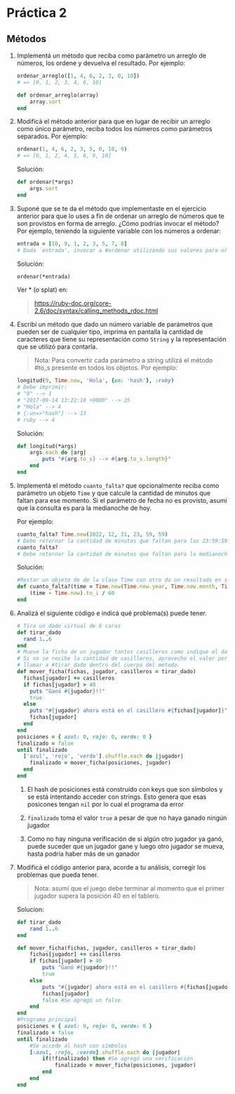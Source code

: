 # Práctica 2

## Métodos

1. Implementá un método que reciba como parámetro un arreglo de números, los ordene y devuelva el resultado. Por ejemplo:

    ```ruby
    ordenar_arreglo([1, 4, 6, 2, 3, 0, 10])
    # => [0, 1, 2, 3, 4, 6, 10]
    ```

    ```rb
    def ordenar_arreglo(array)
        array.sort
    end
    ```

2. Modificá el método anterior para que en lugar de recibir un arreglo como único parámetro, reciba todos los números como parámetros separados. Por ejemplo:

    ```ruby
    ordenar(1, 4, 6, 2, 3, 5, 0, 10, 9)
    # => [0, 1, 2, 4, 5, 6, 9, 10]
    ```

    Solución:

    ```rb
    def ordenar(*args)
        args.sort
    end 
    ```

3. Suponé que se te da el método que implementaste en el ejercicio anterior para que lo uses a fin de ordenar un arreglo de números que te son provistos en forma de arreglo. ¿Cómo podrías invocar el método? Por ejemplo, teniendo la siguiente variable con los números a ordenar:

   ```ruby
   entrada = [10, 9, 1, 2, 3, 5, 7, 8]
   # Dada `entrada', invocar a #ordenar utilizando sus valores para ordenarlos
   ```

    Solución:

    ```rb
    ordenar(*entrada)
    ```
    Ver * (o splat) en:
    >https://ruby-doc.org/core-2.6/doc/syntax/calling_methods_rdoc.html

4. Escribí un método que dado un número variable de parámetros que pueden ser de cualquier tipo, imprima en pantalla la cantidad de caracteres que tiene su representación como `String` y la representación que se utilizó para contarla.

   > Nota: Para convertir cada parámetro a string utilizá el método #to_s presente en todos los objetos.
   Por ejemplo:

   ```ruby
   longitud(9, Time.now, 'Hola', {un: 'hash'}, :ruby)
   # Debe imprimir:
   # "9" --> 1
   # "2017-09-14 13:22:10 +0000" --> 25
   # "Hola" --> 4
   # {:un=>"hash"} --> 13
   # ruby --> 4
   ```

    Solución:
    ```rb
    def longitud(*args)
        args.each do |arg|
            puts "#{arg.to_s} --> #{arg.to_s.length}"
        end
    end
    ```

5. Implementá el método `cuanto_falta?` que opcionalmente reciba como parámetro un objeto `Time` y que calcule la cantidad de minutos que faltan para ese momento. Si el parámetro de fecha no es provisto, asumí que la consulta es para la medianoche de hoy.

   Por ejemplo:

   ```ruby
   cuanto_falta? Time.new(2022, 12, 31, 23, 59, 59)
   # Debe retornar la cantidad de minutos que faltan para las 23:59:59 del 31/12/2017
   cuanto_falta?
   # Debe retornar la cantidad de minutos que faltan para la medianoche de hoy
   ```

    Solución: 

    ```rb
    #Restar un objeto de de la clase Time con otro da un resultado en segundos, al dividirlo por 60 da el resultado en minutos
    def cuanto_falta?(time = Time.new(Time.new.year, Time.new.month, Time.new.day+1))
        (time - Time.now).to_i / 60        
    end
    ```

6. Analizá el siguiente código e indicá qué problema(s) puede tener.

   ```ruby
   # Tira un dado virtual de 6 caras
   def tirar_dado
     rand 1..6
   end
   # Mueve la ficha de un jugador tantos casilleros como indique el dado en un tablero virtual de 40 posiciones.
   # Si no se recibe la cantidad de casilleros, aprovecho el valor por defecto para ese parámetro para evitar tener que
   # llamar a #tirar_dado dentro del cuerpo del método.
   def mover_ficha(fichas, jugador, casilleros = tirar_dado)
     fichas[jugador] += casilleros
     if fichas[jugador] > 40
       puts "Ganó #{jugador}!!"
       true
     else
       puts "#{jugador} ahora está en el casillero #{fichas[jugador]}"
       fichas[jugador]
     end
   end
   posiciones = { azul: 0, rojo: 0, verde: 0 }
   finalizado = false
   until finalizado
     ['azul', 'rojo', 'verde'].shuffle.each do |jugador|
       finalizado = mover_ficha(posiciones, jugador)
     end
   end
   ```

    1) El hash de posiciones está construído con keys que son símbolos y se está intentando acceder con strings. Esto genera que esas posicones tengan `nil` por lo cual el programa da error
   
    2) `finalizado` toma el valor `true` a pesar de que no haya ganado ningún jugador
   
    3) Como no hay ninguna verificación de si algún otro jugador ya ganó, puede suceder que un jugador gane y luego otro jugador se mueva, hasta podría haber más de un ganador

7. Modificá el código anterior para, acorde a tu análisis, corregir los problemas que pueda tener.

   > Nota: asumí que el juego debe terminar al momento que el primer jugador supera la posición 40 en el tablero.

   Solucion:

    ```ruby
    def tirar_dado
        rand 1..6
    end

    def mover_ficha(fichas, jugador, casilleros = tirar_dado)
        fichas[jugador] += casilleros
        if fichas[jugador] > 40
            puts "Ganó #{jugador}!!"
            true
        else
            puts "#{jugador} ahora está en el casillero #{fichas[jugador]}"
            fichas[jugador]
            false #Se agregó un false
        end
    end
    #Programa principal
    posiciones = { azul: 0, rojo: 0, verde: 0 }
    finalizado = false
    until finalizado
        #Se accede al hash con símbolos
        [:azul, :rojo, :verde].shuffle.each do |jugador|
            if(!finalizado) then #Se agregó una verificación
                finalizado = mover_ficha(posiciones, jugador)
            end
        end
    end
    ```